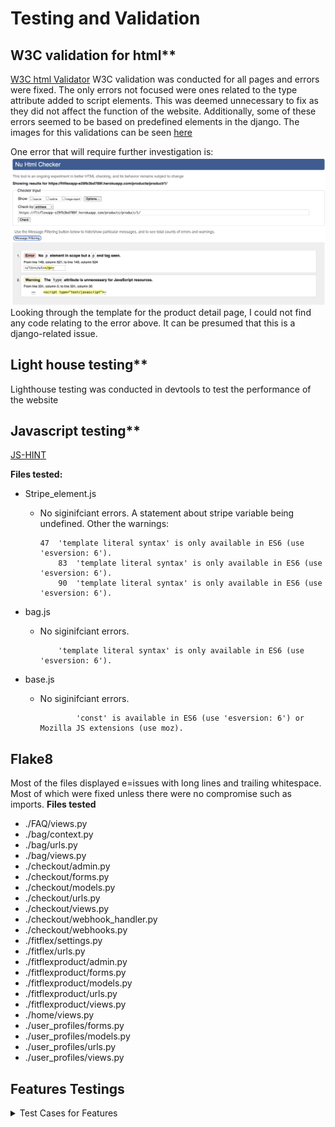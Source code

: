 
# Testing and Validation
## W3C validation for html**
[W3C html Validator](https://validator.w3.org/nu/)
W3C validation was conducted for all pages and errors were fixed. The only errors not focused were ones related to the type attribute added to script elements. This was deemed unnecessary to fix as they did not affect the function of the website. Additionally, some of these errors seemed to be based on predefined elements in the django.
The images for this validations can be seen [here](ReadmeImages/testingimages/w3chtml)

One error that will require further investigation is:
![Product-detail validation](ReadmeImages/testingimages/w3chtml/w3-product-detail-page.png)
Looking through the template for the product detail page, I could not find any code relating to the error above. It can be presumed that this is a django-related issue.

## Light house testing**
Lighthouse testing was conducted in devtools to test the performance of the website

## Javascript testing**
[JS-HINT](https://jshint.com/)

**Files tested:**
* Stripe_element.js
  - No siginifciant errors. A statement about stripe variable being undefined.
  Other the warnings:
    ```
    47	'template literal syntax' is only available in ES6 (use 'esversion: 6').
        83	'template literal syntax' is only available in ES6 (use 'esversion: 6').
        90	'template literal syntax' is only available in ES6 (use 'esversion: 6').
    ```

* bag.js
  - No siginifciant errors. 
    ```
    	'template literal syntax' is only available in ES6 (use 'esversion: 6').
    ```

* base.js
  - No siginifciant errors. 
    ```
    		'const' is available in ES6 (use 'esversion: 6') or Mozilla JS extensions (use moz).
    ```

## Flake8
Most of the files displayed e=issues with long lines and trailing whitespace. Most of which were fixed unless there were no compromise such as imports.
**Files tested**

* ./FAQ/views.py
* ./bag/context.py
* ./bag/urls.py
* ./bag/views.py
* ./checkout/admin.py
* ./checkout/forms.py
* ./checkout/models.py
* ./checkout/urls.py
* ./checkout/views.py
* ./checkout/webhook_handler.py
* ./checkout/webhooks.py
* ./fitflex/settings.py
* ./fitflex/urls.py
* ./fitflexproduct/admin.py
* ./fitflexproduct/forms.py
* ./fitflexproduct/models.py
* ./fitflexproduct/urls.py
* ./fitflexproduct/views.py
* ./home/views.py
* ./user_profiles/forms.py
* ./user_profiles/models.py
* ./user_profiles/urls.py
* ./user_profiles/views.py

## Features Testings
<details>
  <summary>Test Cases for Features</summary>
  <table>
    <thead>
      <tr>
        <th>Feature</th>
        <th>Expected Outcome</th>
        <th>Pass/Fail</th>
      </tr>
    </thead>
    <tbody>
      <tr>
        <td>Home Page - Hero Section</td>
        <td>"Get Started" or "Find Your Routine" button directs user to the appropriate page based on login status.</td>
        <td>Pass</td>
      </tr>
      <tr>
        <td>Home Page - Contact Section</td>
        <td>"Contact Us" button directs user to the contact page.</td>
        <td>Pass</td>
      </tr>
      <tr>
        <td>Header - Logo</td>
        <td>Clicking on the logo takes the user back to the home page.</td>
        <td>Pass</td>
      </tr>
      <tr>
        <td>Header - Home Icon</td>
        <td>Clicking the home icon takes the user to the home page.</td>
        <td>Pass</td>
      </tr>
      <tr>
        <td>Header - Shop Icon</td>
        <td>Clicking the shop icon takes the user to the product page.</td>
        <td>Pass</td>
      </tr>
      <tr>
        <td>Header - Bag Icon</td>
        <td>Clicking the bag icon takes the user to the checkout bag page.</td>
        <td>Pass</td>
      </tr>
      <tr>
        <td>Header - Search Bar</td>
        <td>Clicking the search bar opens the search function (if implemented).</td>
        <td>Pass</td>
      </tr>
      <tr>
        <td>Sign In Button (Header)</td>
        <td>Clicking "Sign In" button redirects the user to the login page.</td>
        <td>Pass</td>
      </tr>
      <tr>
        <td>Sign Up Button (Header)</td>
        <td>Clicking "Sign Up" button redirects the user to the registration page.</td>
        <td>Pass</td>
      </tr>
      <tr>
        <td>Sign In Page - Login Form</td>
        <td>User can enter valid credentials, and upon submission, they are redirected to their destination (home, profile, etc.).</td>
        <td>Pass</td>
      </tr>
      <tr>
        <td>Sign Up Page - Registration Form</td>
        <td>User can register with valid details, and upon successful registration, they are redirected to their profile or home page.</td>
        <td>Pass</td>
      </tr>
      <tr>
        <td>Sign Up Page - Error Handling</td>
        <td>If invalid or missing credentials are provided, the user receives an error message indicating what needs to be corrected.</td>
        <td>Pass</td>
      </tr>
      <tr>
        <td>Logout Button (Header)</td>
        <td>Clicking the logout button redirects the user to the logout page.</td>
        <td>Pass</td>
      </tr>
      <tr>
        <td>Logout Page - Confirmation Prompt</td>
        <td>A confirmation message appears asking the user if they are sure they want to log out.</td>
        <td>Pass</td>
      </tr>
      <tr>
        <td>Logout Page - Cancel Button</td>
        <td>Clicking the "Cancel" button redirects the user back to the home page.</td>
        <td>Pass</td>
      </tr>
      <tr>
        <td>Logout Page - Sign Out Button</td>
        <td>Clicking the "Sign Out" button successfully logs the user out and redirects them to the home page or login page.</td>
        <td>Pass</td>
      </tr>
      <tr>
        <td>Footer - Contact Us Button</td>
        <td>Clicking the "Contact Us" link directs user to the contact page.</td>
        <td>Pass</td>
      </tr>
      <tr>
        <td>Footer - Newsletter Submit Button</td>
        <td>Clicking the newsletter subscription button triggers a success toast and does not navigate away.</td>
        <td>Pass</td>
      </tr>
      <tr>
        <td>Footer - Social Media Icons</td>
        <td>Clicking each social media icon navigates the user to the respective social media site (Facebook, Twitter, Instagram, etc.).</td>
        <td>Pass</td>
      </tr>
      <tr>
        <td>Footer - About Button</td>
        <td>Clicking the "About" button in the footer correctly scrolls the user down to the About section on the home page.</td>
        <td>Pass</td>
      </tr>
      <tr>
        <td>FAQ Page</td>
        <td>Clicking on FAQ questions allows users to view the full answer; admin can delete questions and users can ask a new question.</td>
        <td>Pass</td>
      </tr>
      <tr>
        <td>FAQ - Ask Question Button</td>
        <td>Clicking the "Ask Question" button directs user to the "Ask a Question" page.</td>
        <td>Pass</td>
      </tr>
      <tr>
        <td>FAQ - Review Button</td>
        <td>Admin can click to "Review" any submitted questions, directing them to the FAQ review page.</td>
        <td>Pass</td>
      </tr>
      <tr>
        <td>Workout Page - Filter</td>
        <td>Clicking any of the filter options (category, difficulty, price) updates the product list to match the filter selection.</td>
        <td>Pass</td>
      </tr>
      <tr>
        <td>Workout Page - Product Card</td>
        <td>Clicking the "Read More" button on a product card takes the user to the product detail page.</td>
        <td>Pass</td>
      </tr>
      <tr>
        <td>Product Detail Page - Add to Bag Button</td>
        <td>Clicking "Add to Bag" button adds the product to the bag and displays a toast notification confirming the action.</td>
        <td>Pass</td>
      </tr>
      <tr>
        <td>Product Detail Page - Review Button</td>
        <td>Clicking the "Add Review" button opens a review form.</td>
        <td>Pass</td>
      </tr>
      <tr>
        <td>Product Review Page - Edit/Delete Button</td>
        <td>Clicking the "Edit" or "Delete" buttons on the review allows users to edit or delete their comments (admin can delete any review).</td>
        <td>Pass</td>
      </tr>
      <tr>
        <td>Bag Page - Remove Item Button</td>
        <td>Clicking "Remove" next to an item in the bag triggers a toast confirming the removal and updates the bag contents.</td>
        <td>Pass</td>
      </tr>
      <tr>
        <td>Bag Page - Checkout Button</td>
        <td>Clicking the "Checkout" button takes the user to the checkout page.</td>
        <td>Pass</td>
      </tr>
      <tr>
        <td>Checkout Page - Payment Submit Button</td>
        <td>Clicking "Complete Order" completes the payment and redirects the user to the checkout success page.</td>
        <td>Pass</td>
      </tr>
      <tr>
        <td>Checkout Page - Cancel Checkout Button</td>
        <td>Clicking "Cancel Checkout" prompts a confirmation and returns the user to the product page if confirmed.</td>
        <td>Pass</td>
      </tr>
      <tr>
        <td>Checkout Page - Continue Shopping Button</td>
        <td>On the success page, clicking "Continue Shopping" redirects the user to the product page.</td>
        <td>Pass</td>
      </tr>
      <tr>
        <td>Checkout Bag - Remove Item Button</td>
        <td>Clicking "Remove" next to an item in the bag triggers a toast confirming the removal and updates the bag contents.</td>
        <td>Pass</td>
      </tr>
      <tr>
        <td>Checkout Bag - Checkout Button</td>
        <td>Clicking the "Checkout" button takes the user to the checkout page.</td>
        <td>Pass</td>
      </tr>
    </tbody>
  </table>
</details>
